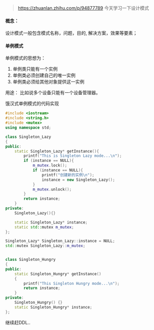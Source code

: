> https://zhuanlan.zhihu.com/p/94877789 今天学习一下设计模式

#### 概念：
设计模式一般包含模式名称，问题，目的, 解决方案，效果等要素；

#### 单例模式
单例模式的思想为：
1. 单例类只能有一个实例
2. 单例类必须创建自己的唯一实例
3. 单例类必须给其他对象提供这一实例

用途：
   比如说多个设备只能有一个设备管理器。

饿汉式单例模式的代码实现
```c++
#include <iostream>
#include <string.h>
#include <mutex>
using namespace std;

class Singleton_Lazy
{
public:
	static Singleton_Lazy* getInstance(){
		printf("This is Singleton Lazy mode...\n");
		if (instance == NULL){
			m_mutex.lock();
			if (instance == NULL){
				printf("创建新的实例\n");
				instance = new Singleton_Lazy();
			}
			m_mutex.unlock();
		}
		return instance;
	}
private:
	Singleton_Lazy(){}

	static Singleton_Lazy* instance;
	static std::mutex m_mutex;
};

Singleton_Lazy* Singleton_Lazy::instance = NULL;
std::mutex Singleton_Lazy::m_mutex;


class Singleton_Hungry
{
public:
	static Singleton_Hungry* getInstance() 
	{
		printf("This Singleton Hungry mode...\n");
		return instance;
	}
private:
	Singleton_Hungry() {}
	static Singleton_Hungry* instance;
};

```

继续赶DDL..